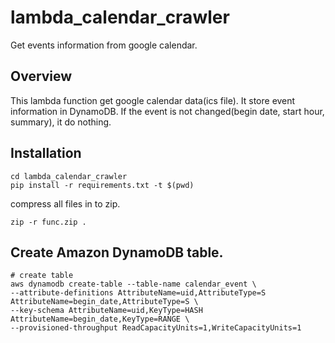 # lambda_calendar_crawler
Get events information from google calendar.

## Overview

This lambda function get google calendar data(ics file).
It store event information in DynamoDB.
If the event is not changed(begin date, start hour, summary), it do nothing.

## Installation

```
cd lambda_calendar_crawler
pip install -r requirements.txt -t $(pwd)
```

compress all files in to zip.
```
zip -r func.zip .
```

## Create Amazon DynamoDB table.

  ``` shell
  # create table
  aws dynamodb create-table --table-name calendar_event \
  --attribute-definitions AttributeName=uid,AttributeType=S AttributeName=begin_date,AttributeType=S \
  --key-schema AttributeName=uid,KeyType=HASH AttributeName=begin_date,KeyType=RANGE \
  --provisioned-throughput ReadCapacityUnits=1,WriteCapacityUnits=1
```

